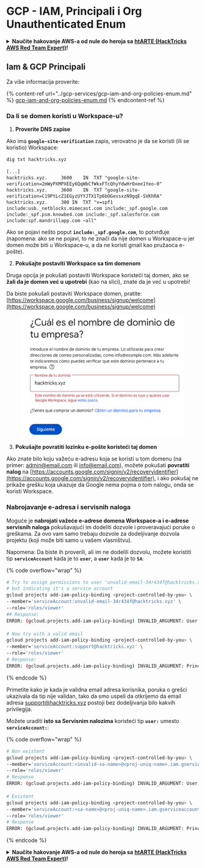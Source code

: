 # GCP - IAM, Principali i Org Unauthenticated Enum

<details>

<summary><strong>Naučite hakovanje AWS-a od nule do heroja sa</strong> <a href="https://training.hacktricks.xyz/courses/arte"><strong>htARTE (HackTricks AWS Red Team Expert)</strong></a><strong>!</strong></summary>

Drugi načini da podržite HackTricks:

* Ako želite da vidite **vašu kompaniju reklamiranu na HackTricks-u** ili **preuzmete HackTricks u PDF formatu** proverite [**SUBSCRIPTION PLANS**](https://github.com/sponsors/carlospolop)!
* Nabavite [**zvanični PEASS & HackTricks swag**](https://peass.creator-spring.com)
* Otkrijte [**The PEASS Family**](https://opensea.io/collection/the-peass-family), našu kolekciju ekskluzivnih [**NFT-ova**](https://opensea.io/collection/the-peass-family)
* **Pridružite se** 💬 [**Discord grupi**](https://discord.gg/hRep4RUj7f) ili [**telegram grupi**](https://t.me/peass) ili me **pratite** na **Twitter-u** 🐦 [**@carlospolopm**](https://twitter.com/carlospolopm)**.**
* **Podelite svoje hakovanje trikove slanjem PR-ova na** [**HackTricks**](https://github.com/carlospolop/hacktricks) i [**HackTricks Cloud**](https://github.com/carlospolop/hacktricks-cloud)
*
*
* &#x20;github repozitorijumi.

</details>

## Iam & GCP Principali&#x20;

Za više informacija proverite:

{% content-ref url="../gcp-services/gcp-iam-and-org-policies-enum.md" %}
[gcp-iam-and-org-policies-enum.md](../gcp-services/gcp-iam-and-org-policies-enum.md)
{% endcontent-ref %}

### Da li se domen koristi u Workspace-u?

1. **Proverite DNS zapise**

Ako ima **`google-site-verification`** zapis, verovatno je da se koristi (ili se koristio) Workspace:
```
dig txt hacktricks.xyz

[...]
hacktricks.xyz.		3600	IN	TXT	"google-site-verification=2mWyPXMPXEEy6QqWbCfWkxFTcQhyYdwHrOxee1Yeo-0"
hacktricks.xyz.		3600	IN	TXT	"google-site-verification=C19PtLcZ1EGyzUYYJTX1Tp6bOGessxzN9gqE-SVKhRA"
hacktricks.xyz.		300	IN	TXT	"v=spf1 include:usb._netblocks.mimecast.com include:_spf.google.com include:_spf.psm.knowbe4.com include:_spf.salesforce.com include:spf.mandrillapp.com ~all"
```
Ako se pojavi nešto poput **`include:_spf.google.com`**, to potvrđuje (napomena: ako se ne pojavi, to ne znači da nije domen u Workspace-u jer domen može biti u Workspace-u, a da ne koristi gmail kao pružaoca e-pošte).

2. **Pokušajte postaviti Workspace sa tim domenom**

Druga opcija je pokušati postaviti Workspace koristeći taj domen, ako se **žali da je domen već u upotrebi** (kao na slici), znate da je već u upotrebi!

Da biste pokušali postaviti Workspace domen, pratite: [https://workspace.google.com/business/signup/welcome](https://workspace.google.com/business/signup/welcome)

<figure><img src="../../../.gitbook/assets/image (141).png" alt=""><figcaption></figcaption></figure>

3. **Pokušajte povratiti lozinku e-pošte koristeći taj domen**

Ako znate bilo koju važeću e-adresu koja se koristi u tom domenu (na primer: admin@email.com ili info@email.com), možete pokušati **povratiti nalog** na [https://accounts.google.com/signin/v2/recoveryidentifier](https://accounts.google.com/signin/v2/recoveryidentifier), i ako pokušaj ne prikaže grešku koja ukazuje da Google nema pojma o tom nalogu, onda se koristi Workspace.

### Nabrojavanje e-adresa i servisnih naloga

Moguće je **nabrojati važeće e-adrese domena Workspace-a i e-adrese servisnih naloga** pokušavajući im dodeliti dozvole i proveravajući poruke o greškama. Za ovo vam samo trebaju dozvole za dodeljivanje dozvola projektu (koji može biti samo u vašem vlasništvu).

Napomena: Da biste ih proverili, ali im ne dodelili dozvolu, možete koristiti tip **`serviceAccount`** kada je to **`user`**, a **`user`** kada je to **`SA`**:

{% code overflow="wrap" %}
```bash
# Try to assign permissions to user 'unvalid-email-34r434f@hacktricks.xyz'
# but indicating it's a service account
gcloud projects add-iam-policy-binding <project-controlled-by-you> \
--member='serviceAccount:unvalid-email-34r434f@hacktricks.xyz' \
--role='roles/viewer'
## Response:
ERROR: (gcloud.projects.add-iam-policy-binding) INVALID_ARGUMENT: User unvalid-email-34r434f@hacktricks.xyz does not exist.

# Now try with a valid email
gcloud projects add-iam-policy-binding <project-controlled-by-you> \
--member='serviceAccount:support@hacktricks.xyz' \
--role='roles/viewer'
# Response:
ERROR: (gcloud.projects.add-iam-policy-binding) INVALID_ARGUMENT: Principal support@hacktricks.xyz is of type "user". The principal should appear as "user:support@hacktricks.xyz". See https://cloud.google.com/iam/help/members/types for additional documentation.
```
{% endcode %}

Primetite kako je kada je validna email adresa korisnika, poruka o grešci ukazivala da tip nije validan, tako da smo uspeli da otkrijemo da email adresa support@hacktricks.xyz postoji bez dodeljivanja bilo kakvih privilegija.

Možete uraditi **isto sa Servisnim nalozima** koristeći tip **`user:`** umesto **`serviceAccount:`**:

{% code overflow="wrap" %}
```bash
# Non existent
gcloud projects add-iam-policy-binding <project-controlled-by-you> \
--member='serviceAccount:<invalid-sa-name>@<proj-uniq-name>.iam.gserviceaccount.com' \
--role='roles/viewer'
# Response
ERROR: (gcloud.projects.add-iam-policy-binding) INVALID_ARGUMENT: User <invalid-sa-name>@<proj-uniq-name>.iam.gserviceaccount.com does not exist.

# Existent
gcloud projects add-iam-policy-binding <project-controlled-by-you> \
--member='serviceAccount:<sa-name>@<proj-uniq-name>.iam.gserviceaccount.com' \
--role='roles/viewer'
# Response
ERROR: (gcloud.projects.add-iam-policy-binding) INVALID_ARGUMENT: Principal testing@digital-bonfire-410512.iam.gserviceaccount.com is of type "serviceAccount". The principal should appear as "serviceAccount:testing@digital-bonfire-410512.iam.gserviceaccount.com". See https://cloud.google.com/iam/help/members/types for additional documentation.
```
{% endcode %}

<details>

<summary><strong>Naučite hakovanje AWS-a od nule do heroja sa</strong> <a href="https://training.hacktricks.xyz/courses/arte"><strong>htARTE (HackTricks AWS Red Team Expert)</strong></a><strong>!</strong></summary>

Drugi načini podrške HackTricks-u:

* Ako želite da vidite **vašu kompaniju reklamiranu na HackTricks-u** ili **preuzmete HackTricks u PDF formatu** proverite [**SUBSCRIPTION PLANS**](https://github.com/sponsors/carlospolop)!
* Nabavite [**zvanični PEASS & HackTricks swag**](https://peass.creator-spring.com)
* Otkrijte [**The PEASS Family**](https://opensea.io/collection/the-peass-family), našu kolekciju ekskluzivnih [**NFT-ova**](https://opensea.io/collection/the-peass-family)
* **Pridružite se** 💬 [**Discord grupi**](https://discord.gg/hRep4RUj7f) ili [**telegram grupi**](https://t.me/peass) ili **pratite** me na **Twitter-u** 🐦 [**@carlospolopm**](https://twitter.com/carlospolopm)**.**
* **Podelite svoje hakovanje trikove slanjem PR-ova na** [**HackTricks**](https://github.com/carlospolop/hacktricks) i [**HackTricks Cloud**](https://github.com/carlospolop/hacktricks-cloud)
*
*
* &#x20;github repozitorijumi.

</details>
